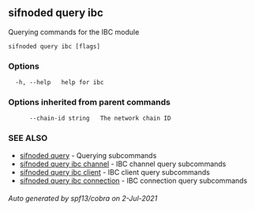 ## sifnoded query ibc

Querying commands for the IBC module

```
sifnoded query ibc [flags]
```

### Options

```
  -h, --help   help for ibc
```

### Options inherited from parent commands

```
      --chain-id string   The network chain ID
```

### SEE ALSO

* [sifnoded query](sifnoded_query.md)	 - Querying subcommands
* [sifnoded query ibc channel](sifnoded_query_ibc_channel.md)	 - IBC channel query subcommands
* [sifnoded query ibc client](sifnoded_query_ibc_client.md)	 - IBC client query subcommands
* [sifnoded query ibc connection](sifnoded_query_ibc_connection.md)	 - IBC connection query subcommands

###### Auto generated by spf13/cobra on 2-Jul-2021
